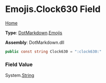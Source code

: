 # Emojis\.Clock630 Field

[Home](../../../README.md)

**Type**: [DotMarkdown](../../README.md)\.[Emojis](../README.md)

**Assembly**: DotMarkdown\.dll

```csharp
public const string Clock630 = ":clock630:"
```

### Field Value

System\.[String](https://docs.microsoft.com/en-us/dotnet/api/system.string)